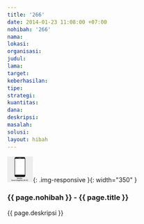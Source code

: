 ```yaml
---
title: '266'
date: 2014-01-23 11:08:00 +07:00
nohibah: '266'
nama: 
lokasi: 
organisasi: 
judul: 
lama: 
target: 
keberhasilan: 
tipe: 
strategi: 
kuantitas: 
dana: 
deskripsi: 
masalah: 
solusi: 
layout: hibah
---
```


![266](/static/img/hibahcms/266.png){: .img-responsive }{: width="350" }

### {{ page.nohibah }} - {{ page.title }}

{{ page.deskripsi }}
